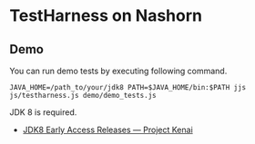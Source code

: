 TestHarness on Nashorn
==============================

## Demo

You can run demo tests by executing following command.

```
JAVA_HOME=/path_to/your/jdk8 PATH=$JAVA_HOME/bin:$PATH jjs js/testharness.js demo/demo_tests.js
```

JDK 8 is required.

* [JDK8 Early Access Releases — Project Kenai](https://jdk8.java.net/download.html)
